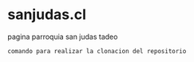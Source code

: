 # sanjudas.cl
pagina parroquia san judas tadeo

<code>comando para realizar la clonacion del repositorio</code>
